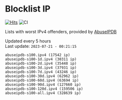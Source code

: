 # Blocklist IP

[![Hits](https://hits.seeyoufarm.com/api/count/incr/badge.svg?url=https%3A%2F%2Fgithub.com%2Fborestad%2Fblocklist-ip%2F&count_bg=%2379C83D&title_bg=%23555555&icon=&icon_color=%23E7E7E7&title=hits&edge_flat=false)](https://hits.seeyoufarm.com)  ![CI](https://img.shields.io/github/workflow/status/borestad/blocklist-ip/CI?style=flat-square)

Lists with worst IPv4 offenders, provided by [AbuseIPDB](https://www.abuseipdb.com/)

<!-- FOOTER-PLACEHOLDER -->
Updated every 5 hours<br>
Last update: `2023-07-21 - 00:21:15`
```
abuseipdb-s100.ipv4 (17542 ip)
abuseipdb-s100-1d.ipv4 (30311 ip)
abuseipdb-s100-2d.ipv4 (35448 ip)
abuseipdb-s100-3d.ipv4 (37931 ip)
abuseipdb-s100-7d.ipv4 (43246 ip)
abuseipdb-s100-30d.ipv4 (62962 ip)
abuseipdb-s100-60d.ipv4 (63694 ip)
abuseipdb-s100-90d.ipv4 (127660 ip)
abuseipdb-s100-120d.ipv4 (159506 ip)
abuseipdb-s100-all.ipv4 (328639 ip)
```
